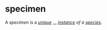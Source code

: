 # specimen

A _specimen_ is a [_unique_](https://github.com/gcassel/Modular-Organization-Terminology/blob/master/terms/unique.md) __ [_instance_](https://github.com/gcassel/Modular-Organization-Terminology/blob/master/terms/instance.md) _of a_ [_species_](https://github.com/gcassel/Modular-Organization-Terminology/blob/master/terms/species.md).
